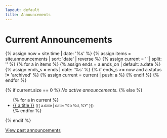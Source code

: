 ```yaml
---
layout: default
title: Announcements
---
```


# Current Announcements

{% assign now = site.time | date: '%s' %}
{% assign items = site.announcements | sort: 'date' | reverse %}
{% assign current = '' | split: '' %}
{% for a in items %}
  {% assign ends = a.ends_on | default: a.date %}
  {% assign ends_s = ends | date: '%s' %}
  {% if ends_s >= now and a.status != 'archived' %}
    {% assign current = current | push: a %}
  {% endif %}
{% endfor %}

{% if current.size == 0 %}
_No active announcements._
{% else %}
<ul>
  {% for a in current %}
  <li>
    <a href="{{ a.url | relative_url }}">{{ a.title }}</a>
    <small>({{ a.date | date: '%b %d, %Y' }})</small>
  </li>
  {% endfor %}
</ul>
{% endif %}

<p><a class="btn secondary" href="{{ '/announcements/archive/' | relative_url }}">View past announcements</a></p>

